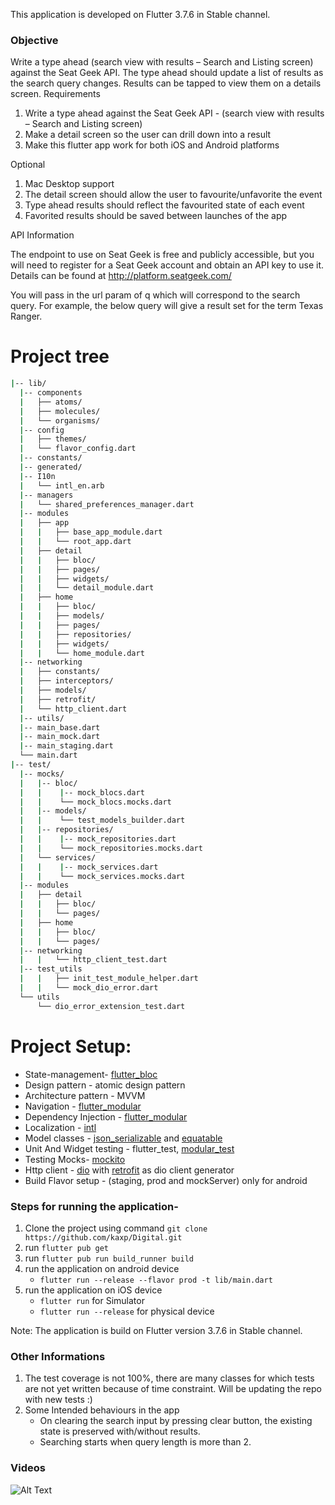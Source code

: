 This application is developed on Flutter 3.7.6 in Stable channel.

### Objective
Write a type ahead (search view with results – Search and Listing screen) against the Seat
Geek API. The type ahead should update a list of results as the search query changes.
Results can be tapped to view them on a details screen.
Requirements
1. Write a type ahead against the Seat Geek API - (search view with results – Search
and Listing screen)
2. Make a detail screen so the user can drill down into a result
3. Make this flutter app work for both iOS and Android platforms

Optional
1. Mac Desktop support
2. The detail screen should allow the user to favourite/unfavorite the event
3. Type ahead results should reflect the favourited state of each event
4. Favorited results should be saved between launches of the app

API Information

The endpoint to use on Seat Geek is free and publicly accessible, but you will need to
register for a Seat Geek account and obtain an API key to use it. Details can be found at
http://platform.seatgeek.com/

You will pass in the url param of q which will correspond to the search query. For example,
the below query will give a result set for the term Texas Ranger.


# Project tree

```bash
|-- lib/
  |-- components
  |   ├── atoms/
  |   ├── molecules/
  |   └── organisms/
  |-- config
  |   ├── themes/
  |   └── flavor_config.dart
  |-- constants/
  |-- generated/
  |-- I10n
  |   └── intl_en.arb
  |-- managers
  |   └── shared_preferences_manager.dart
  |-- modules
  |   ├── app
  |   |   ├── base_app_module.dart
  |   |   └── root_app.dart
  |   ├── detail
  |   |   ├── bloc/
  |   |   ├── pages/
  |   |   ├── widgets/  
  |   |   └── detail_module.dart
  |   ├── home
  |   |   ├── bloc/
  |   |   ├── models/
  |   |   ├── pages/
  |   |   ├── repositories/
  |   |   ├── widgets/
  |   |   └── home_module.dart
  |-- networking
  |   ├── constants/
  |   ├── interceptors/
  |   ├── models/
  |   ├── retrofit/
  |   └── http_client.dart
  |-- utils/
  |-- main_base.dart
  |-- main_mock.dart
  |-- main_staging.dart
  └── main.dart
|-- test/
  |-- mocks/
  |   |-- bloc/
  |   |    |-- mock_blocs.dart
  |   |    └── mock_blocs.mocks.dart
  |   |-- models/
  |   |    └── test_models_builder.dart
  |   |-- repositories/
  |   |    |-- mock_repositories.dart
  |   |    └── mock_repositories.mocks.dart
  |   └── services/
  |   |    |-- mock_services.dart
  |   |    └── mock_services.mocks.dart
  |-- modules
  |   ├── detail
  |   |   ├── bloc/
  |   |   └── pages/
  |   ├── home
  |   |   ├── bloc/
  |   |   └── pages/
  |-- networking
  |   |   └── http_client_test.dart
  |-- test_utils
  |   |   ├── init_test_module_helper.dart
  |   |   └── mock_dio_error.dart
  └── utils
      └── dio_error_extension_test.dart
```

# Project Setup:

- State-management- [flutter_bloc](https://pub.dev/packages/flutter_bloc)
- Design pattern - atomic design pattern
- Architecture pattern - MVVM
- Navigation - [flutter_modular](https://pub.dev/packages/flutter_modular)
- Dependency Injection - [flutter_modular](https://pub.dev/packages/flutter_modular)
- Localization - [intl](https://pub.dev/packages/intl)
- Model classes -  [json_serializable](https://pub.dev/packages/json_serializable) and [equatable](https://pub.dev/packages/equatable)
- Unit And Widget testing - flutter_test, [modular_test](https://pub.dev/packages/modular_test)
- Testing Mocks- [mockito](https://pub.dev/packages/mockito)
- Http client - [dio](https://pub.dev/packages/dio) with [retrofit](https://pub.dev/packages/retrofit) as dio client generator
- Build Flavor setup - (staging, prod and mockServer) only for android


### Steps for running the application-

1. Clone the project using command `git clone https://github.com/kaxp/Digital.git`
2. run `flutter pub get`
3. run `flutter pub run build_runner build`
4. run the application on android device
   - `flutter run --release --flavor prod -t lib/main.dart`
5. run the application on iOS device
   - `flutter run` for Simulator
   - `flutter run --release` for physical device

Note: The application is build on Flutter version 3.7.6 in Stable channel. 


### Other Informations
1. The test coverage is not 100%, there are many classes for which tests are not yet written because of time constraint. Will be updating the repo with new tests :)
2. Some Intended behaviours in the app
   - On clearing the search input by pressing clear button, the existing state is preserved with/without results.
   - Searching starts when query length is more than 2.

### Videos
![Alt Text](https://github.com/kaxp/Digital/blob/3eb443ed0b9be04021d50338c2eb672da307c325/snapshots/iOS.gif)






